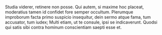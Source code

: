 Studia viderer, retinere non posse.
Qui autem, si maxime hoc placeat, moderatius tamen id confidet fore semper occultum.
Plerumque improborum facta primo suspicio insequitur, dein sermo atque fama, tum accusator, tum iudex; Multi etiam, ut te consule, ipsi se indicaverunt.
Quodsi qui satis sibi contra hominum conscientiam saepti esse et.
